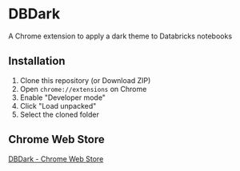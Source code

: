 # DBDark

A Chrome extension to apply a dark theme to Databricks notebooks

## Installation

1. Clone this repository (or Download ZIP)
1. Open `chrome://extensions` on Chrome
1. Enable "Developer mode"
1. Click "Load unpacked"
1. Select the cloned folder

## Chrome Web Store

[DBDark - Chrome Web Store](https://chrome.google.com/webstore/detail/dbdark/pbfahbhcddnfmhjfpnicijnbfabjobkl)
